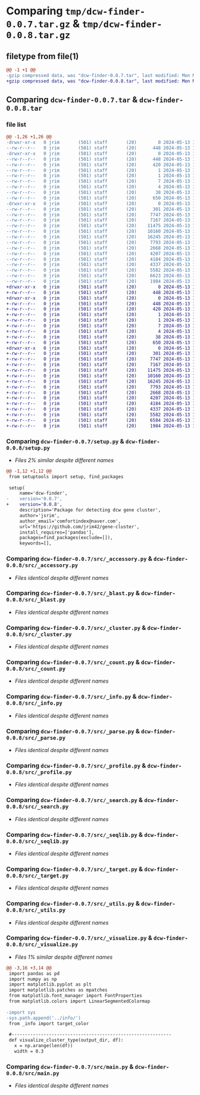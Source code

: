 # Comparing `tmp/dcw-finder-0.0.7.tar.gz` & `tmp/dcw-finder-0.0.8.tar.gz`

## filetype from file(1)

```diff
@@ -1 +1 @@
-gzip compressed data, was "dcw-finder-0.0.7.tar", last modified: Mon May 13 18:21:17 2024, max compression
+gzip compressed data, was "dcw-finder-0.0.8.tar", last modified: Mon May 13 18:23:14 2024, max compression
```

## Comparing `dcw-finder-0.0.7.tar` & `dcw-finder-0.0.8.tar`

### file list

```diff
@@ -1,26 +1,26 @@
-drwxr-xr-x   0 jrim       (501) staff       (20)        0 2024-05-13 18:21:17.989413 dcw-finder-0.0.7/
--rw-r--r--   0 jrim       (501) staff       (20)      448 2024-05-13 18:21:17.989176 dcw-finder-0.0.7/PKG-INFO
-drwxr-xr-x   0 jrim       (501) staff       (20)        0 2024-05-13 18:21:17.988874 dcw-finder-0.0.7/dcw_finder.egg-info/
--rw-r--r--   0 jrim       (501) staff       (20)      448 2024-05-13 18:21:17.000000 dcw-finder-0.0.7/dcw_finder.egg-info/PKG-INFO
--rw-r--r--   0 jrim       (501) staff       (20)      420 2024-05-13 18:21:17.000000 dcw-finder-0.0.7/dcw_finder.egg-info/SOURCES.txt
--rw-r--r--   0 jrim       (501) staff       (20)        1 2024-05-13 18:21:17.000000 dcw-finder-0.0.7/dcw_finder.egg-info/dependency_links.txt
--rw-r--r--   0 jrim       (501) staff       (20)        1 2024-05-13 17:52:51.000000 dcw-finder-0.0.7/dcw_finder.egg-info/not-zip-safe
--rw-r--r--   0 jrim       (501) staff       (20)        7 2024-05-13 18:21:17.000000 dcw-finder-0.0.7/dcw_finder.egg-info/requires.txt
--rw-r--r--   0 jrim       (501) staff       (20)        4 2024-05-13 18:21:17.000000 dcw-finder-0.0.7/dcw_finder.egg-info/top_level.txt
--rw-r--r--   0 jrim       (501) staff       (20)       38 2024-05-13 18:21:17.989467 dcw-finder-0.0.7/setup.cfg
--rw-r--r--   0 jrim       (501) staff       (20)      650 2024-05-13 18:21:14.000000 dcw-finder-0.0.7/setup.py
-drwxr-xr-x   0 jrim       (501) staff       (20)        0 2024-05-13 18:21:17.988659 dcw-finder-0.0.7/src/
--rw-r--r--   0 jrim       (501) staff       (20)      301 2024-05-13 18:21:07.000000 dcw-finder-0.0.7/src/__init__.py
--rw-r--r--   0 jrim       (501) staff       (20)     7747 2024-05-13 18:17:38.000000 dcw-finder-0.0.7/src/_accessory.py
--rw-r--r--   0 jrim       (501) staff       (20)     7167 2024-05-13 17:40:31.000000 dcw-finder-0.0.7/src/_blast.py
--rw-r--r--   0 jrim       (501) staff       (20)    11475 2024-05-13 18:17:38.000000 dcw-finder-0.0.7/src/_cluster.py
--rw-r--r--   0 jrim       (501) staff       (20)    10160 2024-05-13 18:20:34.000000 dcw-finder-0.0.7/src/_count.py
--rw-r--r--   0 jrim       (501) staff       (20)    16245 2024-05-13 18:19:55.000000 dcw-finder-0.0.7/src/_info.py
--rw-r--r--   0 jrim       (501) staff       (20)     7793 2024-05-13 18:20:55.000000 dcw-finder-0.0.7/src/_parse.py
--rw-r--r--   0 jrim       (501) staff       (20)     2668 2024-05-13 18:17:38.000000 dcw-finder-0.0.7/src/_profile.py
--rw-r--r--   0 jrim       (501) staff       (20)     4207 2024-05-13 17:40:31.000000 dcw-finder-0.0.7/src/_search.py
--rw-r--r--   0 jrim       (501) staff       (20)     4184 2024-05-13 18:17:38.000000 dcw-finder-0.0.7/src/_seqlib.py
--rw-r--r--   0 jrim       (501) staff       (20)     4337 2024-05-13 17:40:31.000000 dcw-finder-0.0.7/src/_target.py
--rw-r--r--   0 jrim       (501) staff       (20)     5582 2024-05-13 17:40:31.000000 dcw-finder-0.0.7/src/_utils.py
--rw-r--r--   0 jrim       (501) staff       (20)     6623 2024-05-13 18:20:34.000000 dcw-finder-0.0.7/src/_visualize.py
--rw-r--r--   0 jrim       (501) staff       (20)     1984 2024-05-13 18:17:38.000000 dcw-finder-0.0.7/src/main.py
+drwxr-xr-x   0 jrim       (501) staff       (20)        0 2024-05-13 18:23:14.968813 dcw-finder-0.0.8/
+-rw-r--r--   0 jrim       (501) staff       (20)      448 2024-05-13 18:23:14.968577 dcw-finder-0.0.8/PKG-INFO
+drwxr-xr-x   0 jrim       (501) staff       (20)        0 2024-05-13 18:23:14.968314 dcw-finder-0.0.8/dcw_finder.egg-info/
+-rw-r--r--   0 jrim       (501) staff       (20)      448 2024-05-13 18:23:14.000000 dcw-finder-0.0.8/dcw_finder.egg-info/PKG-INFO
+-rw-r--r--   0 jrim       (501) staff       (20)      420 2024-05-13 18:23:14.000000 dcw-finder-0.0.8/dcw_finder.egg-info/SOURCES.txt
+-rw-r--r--   0 jrim       (501) staff       (20)        1 2024-05-13 18:23:14.000000 dcw-finder-0.0.8/dcw_finder.egg-info/dependency_links.txt
+-rw-r--r--   0 jrim       (501) staff       (20)        1 2024-05-13 17:52:51.000000 dcw-finder-0.0.8/dcw_finder.egg-info/not-zip-safe
+-rw-r--r--   0 jrim       (501) staff       (20)        7 2024-05-13 18:23:14.000000 dcw-finder-0.0.8/dcw_finder.egg-info/requires.txt
+-rw-r--r--   0 jrim       (501) staff       (20)        4 2024-05-13 18:23:14.000000 dcw-finder-0.0.8/dcw_finder.egg-info/top_level.txt
+-rw-r--r--   0 jrim       (501) staff       (20)       38 2024-05-13 18:23:14.968873 dcw-finder-0.0.8/setup.cfg
+-rw-r--r--   0 jrim       (501) staff       (20)      650 2024-05-13 18:23:12.000000 dcw-finder-0.0.8/setup.py
+drwxr-xr-x   0 jrim       (501) staff       (20)        0 2024-05-13 18:23:14.968097 dcw-finder-0.0.8/src/
+-rw-r--r--   0 jrim       (501) staff       (20)      301 2024-05-13 18:23:08.000000 dcw-finder-0.0.8/src/__init__.py
+-rw-r--r--   0 jrim       (501) staff       (20)     7747 2024-05-13 18:17:38.000000 dcw-finder-0.0.8/src/_accessory.py
+-rw-r--r--   0 jrim       (501) staff       (20)     7167 2024-05-13 17:40:31.000000 dcw-finder-0.0.8/src/_blast.py
+-rw-r--r--   0 jrim       (501) staff       (20)    11475 2024-05-13 18:17:38.000000 dcw-finder-0.0.8/src/_cluster.py
+-rw-r--r--   0 jrim       (501) staff       (20)    10160 2024-05-13 18:20:34.000000 dcw-finder-0.0.8/src/_count.py
+-rw-r--r--   0 jrim       (501) staff       (20)    16245 2024-05-13 18:19:55.000000 dcw-finder-0.0.8/src/_info.py
+-rw-r--r--   0 jrim       (501) staff       (20)     7793 2024-05-13 18:20:55.000000 dcw-finder-0.0.8/src/_parse.py
+-rw-r--r--   0 jrim       (501) staff       (20)     2668 2024-05-13 18:17:38.000000 dcw-finder-0.0.8/src/_profile.py
+-rw-r--r--   0 jrim       (501) staff       (20)     4207 2024-05-13 17:40:31.000000 dcw-finder-0.0.8/src/_search.py
+-rw-r--r--   0 jrim       (501) staff       (20)     4184 2024-05-13 18:17:38.000000 dcw-finder-0.0.8/src/_seqlib.py
+-rw-r--r--   0 jrim       (501) staff       (20)     4337 2024-05-13 17:40:31.000000 dcw-finder-0.0.8/src/_target.py
+-rw-r--r--   0 jrim       (501) staff       (20)     5582 2024-05-13 17:40:31.000000 dcw-finder-0.0.8/src/_utils.py
+-rw-r--r--   0 jrim       (501) staff       (20)     6584 2024-05-13 18:22:56.000000 dcw-finder-0.0.8/src/_visualize.py
+-rw-r--r--   0 jrim       (501) staff       (20)     1984 2024-05-13 18:17:38.000000 dcw-finder-0.0.8/src/main.py
```

### Comparing `dcw-finder-0.0.7/setup.py` & `dcw-finder-0.0.8/setup.py`

 * *Files 2% similar despite different names*

```diff
@@ -1,12 +1,12 @@
 from setuptools import setup, find_packages
 
 setup(
     name='dcw-finder',
-    version='0.0.7',
+    version='0.0.8',
     description='Package for detecting dcw gene cluster',
     author='jsrim',
     author_email='comfortindex@naver.com',
     url='https://github.com/jrim42/gene-cluster',
     install_requires=['pandas'],
     packages=find_packages(exclude=[]),
     keywords=[],
```

### Comparing `dcw-finder-0.0.7/src/_accessory.py` & `dcw-finder-0.0.8/src/_accessory.py`

 * *Files identical despite different names*

### Comparing `dcw-finder-0.0.7/src/_blast.py` & `dcw-finder-0.0.8/src/_blast.py`

 * *Files identical despite different names*

### Comparing `dcw-finder-0.0.7/src/_cluster.py` & `dcw-finder-0.0.8/src/_cluster.py`

 * *Files identical despite different names*

### Comparing `dcw-finder-0.0.7/src/_count.py` & `dcw-finder-0.0.8/src/_count.py`

 * *Files identical despite different names*

### Comparing `dcw-finder-0.0.7/src/_info.py` & `dcw-finder-0.0.8/src/_info.py`

 * *Files identical despite different names*

### Comparing `dcw-finder-0.0.7/src/_parse.py` & `dcw-finder-0.0.8/src/_parse.py`

 * *Files identical despite different names*

### Comparing `dcw-finder-0.0.7/src/_profile.py` & `dcw-finder-0.0.8/src/_profile.py`

 * *Files identical despite different names*

### Comparing `dcw-finder-0.0.7/src/_search.py` & `dcw-finder-0.0.8/src/_search.py`

 * *Files identical despite different names*

### Comparing `dcw-finder-0.0.7/src/_seqlib.py` & `dcw-finder-0.0.8/src/_seqlib.py`

 * *Files identical despite different names*

### Comparing `dcw-finder-0.0.7/src/_target.py` & `dcw-finder-0.0.8/src/_target.py`

 * *Files identical despite different names*

### Comparing `dcw-finder-0.0.7/src/_utils.py` & `dcw-finder-0.0.8/src/_utils.py`

 * *Files identical despite different names*

### Comparing `dcw-finder-0.0.7/src/_visualize.py` & `dcw-finder-0.0.8/src/_visualize.py`

 * *Files 1% similar despite different names*

```diff
@@ -3,16 +3,14 @@
 import pandas as pd
 import numpy as np
 import matplotlib.pyplot as plt
 import matplotlib.patches as mpatches
 from matplotlib.font_manager import FontProperties
 from matplotlib.colors import LinearSegmentedColormap
 
-import sys
-sys.path.append('../info/')
 from _info import target_color
 
 #------------------------------------------------------------
 def visualize_cluster_type(output_dir, df):
   x = np.arange(len(df))
   width = 0.3
```

### Comparing `dcw-finder-0.0.7/src/main.py` & `dcw-finder-0.0.8/src/main.py`

 * *Files identical despite different names*

